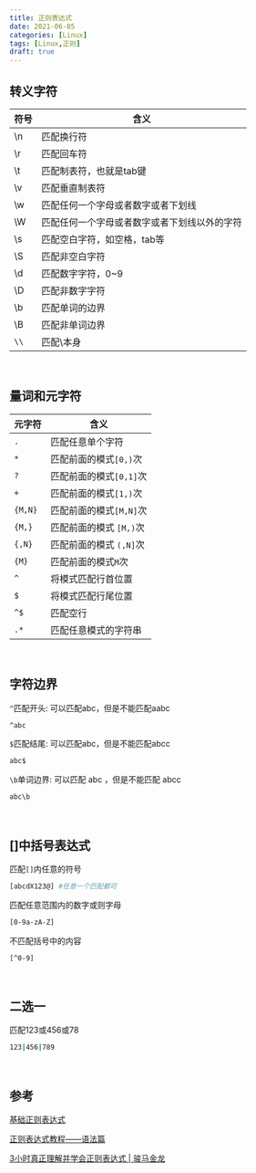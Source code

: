 ```yaml
---
title: 正则表达式
date: 2021-06-05
categories: [Linux]
tags: [Linux,正则]
draft: true
---
```


## 转义字符

| 符号 | 含义                                         |
| ---- | -------------------------------------------- |
| \n   | 匹配换行符                                   |
| \r   | 匹配回车符                                   |
| \t   | 匹配制表符，也就是tab键                      |
| \v   | 匹配垂直制表符                               |
| \w   | 匹配任何一个字母或者数字或者下划线           |
| \W   | 匹配任何一个字母或者数字或者下划线以外的字符 |
| \s   | 匹配空白字符，如空格，tab等                  |
| \S   | 匹配非空白字符                               |
| \d   | 匹配数字字符，0~9                            |
| \D   | 匹配非数字字符                               |
| \b   | 匹配单词的边界                               |
| \B   | 匹配非单词边界                               |
| `\\` | 匹配\本身                                    |

​     

## 量词和元字符

| 元字符  | 含义                    |
| ------- | ----------------------- |
| `.`     | 匹配任意单个字符        |
| `*`     | 匹配前面的模式`[0,)`次  |
| `?`     | 匹配前面的模式`[0,1]`次 |
| `+`     | 匹配前面的模式`[1,)`次  |
| `{M,N}` | 匹配前面的模式`[M,N]`次 |
| `{M,}`  | 匹配前面的模式 `[M,)`次 |
| `{,N}`  | 匹配前面的模式 `(,N]`次 |
| `{M}`   | 匹配前面的模式`M`次     |
| `^`     | 将模式匹配行首位置      |
| `$`     | 将模式匹配行尾位置      |
| `^$`    | 匹配空行                |
| `.*`    | 匹配任意模式的字符串    |

​     

## 字符边界

`^`匹配开头: 可以匹配abc，但是不能匹配aabc

````bash
^abc
````

`$`匹配结尾: 可以匹配abc，但是不能匹配abcc

```bash
abc$ 
```

`\b`单词边界: 可以匹配 abc ，但是不能匹配 abcc

```bash
abc\b
```

​    

## []中括号表达式

匹配`[]`内任意的符号

```bash
[abcdX123@] #任意一个匹配都可
```

匹配任意范围内的数字或则字母

```bash
[0-9a-zA-Z] 
```

不匹配括号中的内容

```bash
[^0-9]
```

​     

## 二选一

匹配123或456或78

```bash
123|456|789
```

​    

## 参考

[基础正则表达式](https://www.junmajinlong.com/shell/regex_basic/)

[正则表达式教程——语法篇](https://yanhaijing.com/javascript/2017/08/06/regexp-syntax/)

[3小时真正理解并学会正则表达式 | 骏马金龙](https://www.bilibili.com/video/BV1uE411b7yC?p=4)

